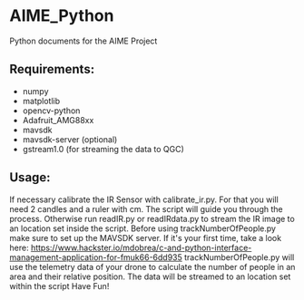 # AIME_Python
Python documents for the AIME Project
## Requirements:
- numpy
- matplotlib
- opencv-python
- Adafruit_AMG88xx
- mavsdk
- mavsdk-server
(optional)
- gstream1.0 (for streaming the data to QGC)

## Usage:
If necessary calibrate the IR Sensor with calibrate_ir.py. For that you will need 2 candles and a ruler with cm. The script will guide you through the process.
Otherwise run readIR.py or readIRdata.py to stream the IR image to an location set inside the script.
Before using trackNumberOfPeople.py make sure to set up the MAVSDK server. If it's your first time, take a look here: https://www.hackster.io/mdobrea/c-and-python-interface-management-application-for-fmuk66-6dd935
trackNumberOfPeople.py will use the telemetry data of your drone to calculate the number of people in an area and their relative position. The data will be streamed to an location set within the script
Have Fun!
 
